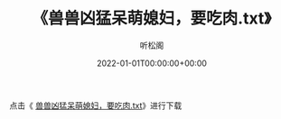 ﻿---
title:  《兽兽凶猛呆萌媳妇，要吃肉.txt》
date:   2022-01-01T00:00:00+00:00
author: 听松阁
layout: post
permalink: /兽兽凶猛呆萌媳妇，要吃肉/
categories: 小说
tags: [小说]
---

点击《 [兽兽凶猛呆萌媳妇，要吃肉.txt](http://img.660000.xyz/bookstukust/book/bntxt/10/兽兽凶猛呆萌媳妇，要吃肉.txt)》进行下载